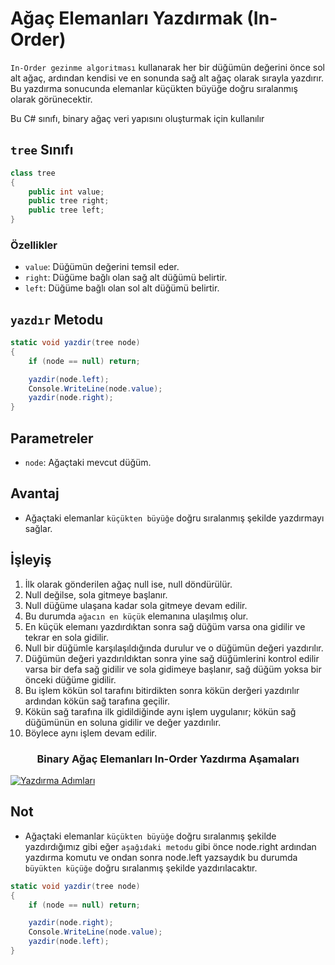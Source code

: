 # Ağaç Elemanları Yazdırmak (In-Order)
`In-Order gezinme algoritması` kullanarak her bir düğümün değerini önce sol alt ağaç, ardından kendisi ve en sonunda sağ alt ağaç olarak sırayla yazdırır. Bu yazdırma sonucunda elemanlar küçükten büyüğe doğru sıralanmış olarak görünecektir.


Bu C# sınıfı, binary ağaç veri yapısını oluşturmak için kullanılır
## `tree` Sınıfı

```csharp
class tree
{
    public int value;
    public tree right;
    public tree left;
}
```

### Özellikler

- `value`: Düğümün değerini temsil eder.
- `right`: Düğüme bağlı olan sağ alt düğümü belirtir.
- `left`: Düğüme bağlı olan sol alt düğümü belirtir.

## `yazdır` Metodu
```csharp
static void yazdir(tree node)
{
    if (node == null) return;

    yazdir(node.left);
    Console.WriteLine(node.value);
    yazdir(node.right);
}
```

## Parametreler

- `node`: Ağaçtaki mevcut düğüm.

## Avantaj

- Ağaçtaki elemanlar `küçükten büyüğe` doğru sıralanmış şekilde yazdırmayı sağlar.

## İşleyiş
1. İlk olarak gönderilen ağaç null ise, null döndürülür.
2. Null değilse, sola gitmeye başlanır.
3. Null düğüme ulaşana kadar sola gitmeye devam edilir.
4. Bu durumda `ağacın en küçük` elemanına ulaşılmış olur.
5. En küçük elemanı yazdırdıktan sonra sağ düğüm varsa ona gidilir ve tekrar en sola gidilir.
6. Null bir düğümle karşılaşıldığında durulur ve o düğümün değeri yazdırılır.
7. Düğümün değeri yazdırıldıktan sonra yine sağ düğümlerini kontrol edilir varsa bir defa sağ gidilir ve sola gidimeye başlanır, sağ düğüm yoksa bir önceki düğüme gidilir. 
8. Bu işlem kökün sol tarafını bitirdikten sonra kökün derğeri yazdırılır ardından kökün sağ tarafına geçilir.
9. Kökün sağ tarafına ilk gidildiğinde aynı işlem uygulanır; kökün sağ düğümünün en soluna gidilir ve değer yazdırılır.
10. Böylece aynı işlem devam edilir.

<div align="center">
    <h3>Binary Ağaç Elemanları In-Order Yazdırma Aşamaları</h3>
</div>

[![Yazdırma Adımları](https://github.com/yasir723/Agac-Elemanlari-Yazdirmak-Pre-Order-/assets/111686779/69b40cce-02df-45f7-8453-da0bc03731d7)](https://github.com/yasir723/Agac-Elemanlari-Yazdirmak-Pre-Order-/assets/111686779/69b40cce-02df-45f7-8453-da0bc03731d7)

## Not

- Ağaçtaki elemanlar `küçükten büyüğe` doğru sıralanmış şekilde yazdırdığımız gibi eğer `aşağıdaki metodu` gibi önce node.right ardından yazdırma komutu ve ondan sonra node.left yazsaydık bu durumda `büyükten küçüğe` doğru sıralanmış şekilde yazdırılacaktır.

```csharp
static void yazdir(tree node)
{
    if (node == null) return;

    yazdir(node.right);
    Console.WriteLine(node.value);
    yazdir(node.left);
}
```
